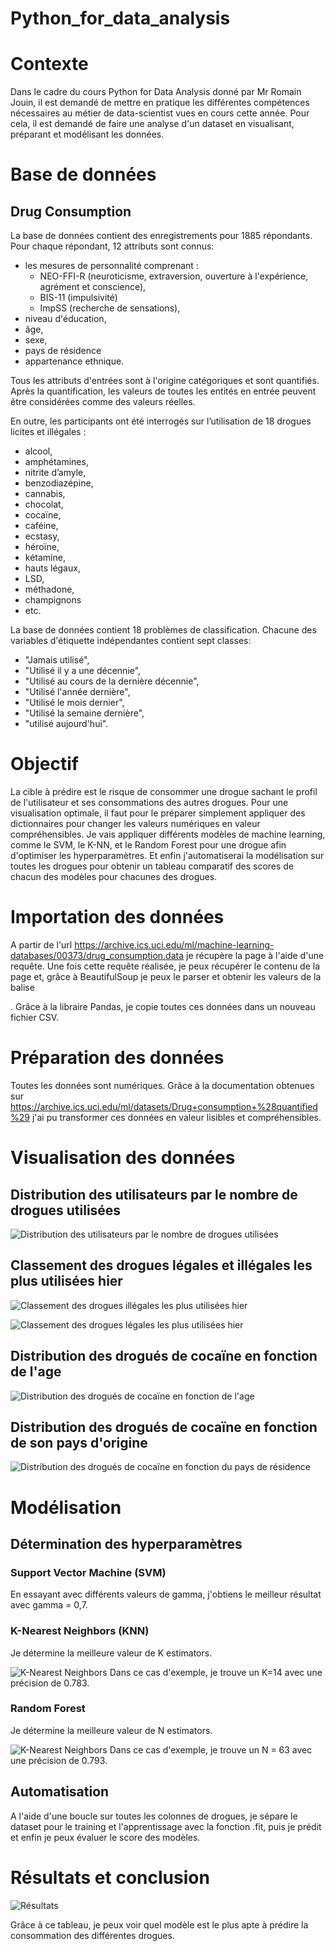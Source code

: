 # Python_for_data_analysis

# Contexte 

Dans le cadre du cours Python for Data Analysis donné par Mr Romain Jouin, il est demandé de mettre en pratique les différentes compétences nécessaires au métier de data-scientist vues en cours cette année. Pour cela, il est demandé de faire une analyse d'un dataset en visualisant, préparant et modélisant les données. 

# Base de données 
## Drug Consumption 

La base de données contient des enregistrements pour 1885 répondants. Pour chaque répondant, 12 attributs sont connus: 
* les mesures de personnalité comprenant : 
    * NEO-FFI-R (neuroticisme, extraversion, ouverture à l'expérience, agrément et conscience), 
    * BIS-11 (impulsivité) 
    * ImpSS (recherche de sensations), 
* niveau d'éducation, 
* âge, 
* sexe, 
* pays de résidence
* appartenance ethnique. 

Tous les attributs d'entrées sont à l'origine catégoriques et sont quantifiés. Après la quantification, les valeurs de toutes les entités en entrée peuvent être considérées comme des valeurs réelles. 

En outre, les participants ont été interrogés sur l’utilisation de 18 drogues licites et illégales : 
* alcool, 
* amphétamines, 
* nitrite d’amyle, 
* benzodiazépine, 
* cannabis, 
* chocolat, 
* cocaïne, 
* caféine, 
* ecstasy, 
* héroïne, 
* kétamine, 
* hauts légaux, 
* LSD, 
* méthadone, 
* champignons
* etc. 

La base de données contient 18 problèmes de classification. Chacune des variables d'étiquette indépendantes contient sept classes: 
* "Jamais utilisé", 
* "Utilisé il y a une décennie", 
* "Utilisé au cours de la dernière décennie", 
* "Utilisé l'année dernière", 
* "Utilisé le mois dernier", 
* "Utilisé la semaine dernière", 
* "utilisé aujourd'hui".

# Objectif
La cible à prédire est le risque de consommer une drogue sachant le profil de l'utilisateur et ses consommations des autres drogues. 
Pour une visualisation optimale, il faut pour le préparer simplement appliquer des dictionnaires pour changer les valeurs numériques en valeur compréhensibles.
Je vais appliquer différents modèles de machine learning, comme le SVM, le K-NN, et le Random Forest pour une drogue afin d'optimiser les hyperparamètres.
Et enfin j'automatiserai la modélisation sur
toutes les drogues pour obtenir un tableau comparatif des scores de chacun des modèles pour chacunes des drogues.


# Importation des données 
A partir de l'url https://archive.ics.uci.edu/ml/machine-learning-databases/00373/drug_consumption.data je récupère la page à l'aide d'une requête.
Une fois cette requête réalisée, je peux récupérer le contenu de la page et, grâce à BeautifulSoup je peux le parser et obtenir les valeurs de la balise <p>. Grâce à la libraire Pandas, je copie toutes ces données dans un nouveau fichier CSV. 

# Préparation des données
Toutes les données sont numériques. Grâce à la documentation obtenues sur https://archive.ics.uci.edu/ml/datasets/Drug+consumption+%28quantified%29 j'ai pu transformer ces données en valeur lisibles et compréhensibles. 


# Visualisation des données 
## Distribution des utilisateurs par le nombre de drogues utilisées
![Distribution des utilisateurs par le nombre de drogues utilisées](./img/distribution_drogues.PNG)

## Classement des drogues légales et illégales les plus utilisées hier
![Classement des drogues illégales les plus utilisées hier](/img/classement_drogues_illegales.PNG)

![Classement des drogues légales les plus utilisées hier](/img/classement_drogues_legales.PNG)


## Distribution des drogués de cocaïne en fonction de l'age
![Distribution des drogués de cocaïne en fonction de l'age](/img/distribution_cocaine_age.PNG)


## Distribution des drogués de cocaïne en fonction de son pays d'origine
![Distribution des drogués de cocaïne en fonction du pays de résidence](/img/distribution_cocaine_country.PNG)


# Modélisation

## Détermination des hyperparamètres 

### Support Vector Machine (SVM)
En essayant avec différents valeurs de gamma, j'obtiens le meilleur résultat avec gamma = 0,7.


### K-Nearest Neighbors (KNN)
Je détermine la meilleure valeur de K estimators. 

![K-Nearest Neighbors](/img/knn.PNG)
Dans ce cas d'exemple, je trouve un K=14 avec une précision de 0.783. 


### Random Forest 
Je détermine la meilleure valeur de N estimators. 

![K-Nearest Neighbors](/img/random_forest.PNG)
Dans ce cas d'exemple, je trouve un N = 63 avec une précision de 0.793.


## Automatisation 

A l'aide d'une boucle sur toutes les colonnes de drogues, je sépare le dataset pour le training et l'apprentissage avec la fonction .fit, puis je prédit et enfin je peux évaluer le score des modèles. 

# Résultats et conclusion

![Résultats](/img/resulats.PNG)

Grâce à ce tableau, je peux voir quel modèle est le plus apte à prédire la consommation des différentes drogues. 


















